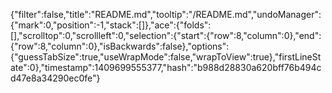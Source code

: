 {"filter":false,"title":"README.md","tooltip":"/README.md","undoManager":{"mark":0,"position":-1,"stack":[]},"ace":{"folds":[],"scrolltop":0,"scrollleft":0,"selection":{"start":{"row":8,"column":0},"end":{"row":8,"column":0},"isBackwards":false},"options":{"guessTabSize":true,"useWrapMode":false,"wrapToView":true},"firstLineState":0},"timestamp":1409699555377,"hash":"b988d28830a620bff76b494cd47e8a34290ec0fe"}
